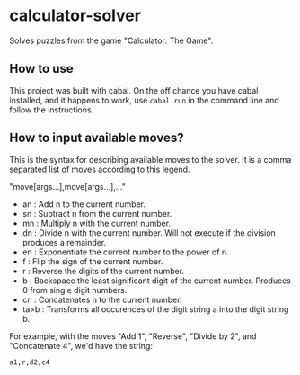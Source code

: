# calculator-solver
Solves puzzles from the game "Calculator: The Game".

## How to use

This project was built with cabal.  On the off chance you have cabal installed, and it happens to work,
use `cabal run` in the command line and follow the instructions.

## How to input available moves?

This is the syntax for describing available moves to the solver.  It is a comma separated list of moves according to this legend.

"move[args...],move[args...],..."

- an : Add n to the current number.
- sn : Subtract n from the current number.
- mn : Multiply n with the current number.
- dn : Divide n with the current number.  Will not execute if the division produces a remainder.
- en : Exponentiate the current number to the power of n.
- f    : Flip the sign of the current number.
- r    : Reverse the digits of the current number.
- b    : Backspace the least significant digit of the current number.  Produces 0 from single digit numbers.
- cn : Concatenates n to the current number.
- ta>b : Transforms all occurences of the digit string a into the digit string b.

For example, with the moves "Add 1", "Reverse", "Divide by 2", and "Concatenate 4", we'd have the string:

`a1,r,d2,c4`
